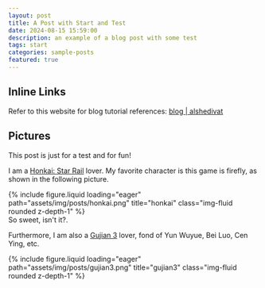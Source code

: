 ```yaml
---
layout: post
title: A Post with Start and Test
date: 2024-08-15 15:59:00
description: an example of a blog post with some test
tags: start
categories: sample-posts
featured: true
---
```


## Inline Links

Refer to this website for blog tutorial references: <a href="https://alshedivat.github.io/al-folio/blog/">blog | alshedivat</a>

## Pictures

This post is just for a test and for fun!

I am a <u>Honkai: Star Rail</u> lover. My favorite character is this game is firefly, as shown in the following picture.

<div class="row">
    <div class="col-sm mt-3 mt-md-0">
        {% include figure.liquid loading="eager" path="assets/img/posts/honkai.png" title="honkai" class="img-fluid rounded z-depth-1" %}
    </div>
</div>
<div class="caption">
    So sweet, isn't it?.
</div>

Furthermore, I am also a  <u>Gujian 3</u> lover, fond of Yun Wuyue, Bei Luo, Cen Ying, etc.

<div class="row">
    <div class="col-sm mt-3 mt-md-0">
        {% include figure.liquid loading="eager" path="assets/img/posts/gujian3.png" title="gujian3" class="img-fluid rounded z-depth-1" %}
    </div>
</div>

